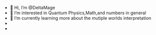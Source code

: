 - 👋 Hi, I’m @DeltaMage
- 👀 I’m interested in Quantum Physics,Math,and numbers in general
- 🌱 I’m currently learning more about the mutiple worlds interpretation
- 
-

<!---
DeltaMage/DeltaMage is a ✨ special ✨ repository because its `README.md` (this file) appears on your GitHub profile.
You can click the Preview link to take a look at your changes.
--->
